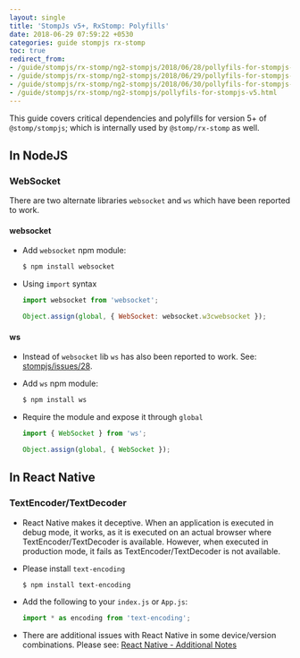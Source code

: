 ```yaml
---
layout: single
title: 'StompJs v5+, RxStomp: Polyfills'
date: 2018-06-29 07:59:22 +0530
categories: guide stompjs rx-stomp
toc: true
redirect_from:
- /guide/stompjs/rx-stomp/ng2-stompjs/2018/06/28/pollyfils-for-stompjs-v5.html
- /guide/stompjs/rx-stomp/ng2-stompjs/2018/06/29/pollyfils-for-stompjs-v5.html
- /guide/stompjs/rx-stomp/ng2-stompjs/2018/06/30/pollyfils-for-stompjs-v5.html
- /guide/stompjs/rx-stomp/ng2-stompjs/pollyfils-for-stompjs-v5.html
---
```


This guide covers critical dependencies and polyfills for version 5+ of `@stomp/stompjs`;
which is internally used by `@stomp/rx-stomp` as well.

## In NodeJS

### WebSocket

There are two alternate libraries `websocket` and `ws` which have been reported to work.

#### websocket

- Add `websocket` npm module:

  ```bash
  $ npm install websocket
  ```

- Using `import` syntax

  ```javascript
  import websocket from 'websocket';
  
  Object.assign(global, { WebSocket: websocket.w3cwebsocket });
  ```

#### ws

- Instead of `websocket` lib `ws` has also been reported to work.
  See: [stompjs/issues/28](https://github.com/stomp-js/stompjs/issues/28).
- Add `ws` npm module:

  ```bash
  $ npm install ws
  ```

- Require the module and expose it through `global`

  ```javascript
  import { WebSocket } from 'ws';
  
  Object.assign(global, { WebSocket });
  ```

## In React Native

### TextEncoder/TextDecoder

- React Native makes it deceptive.
  When an application is executed in debug mode, it works, as it is executed on an actual browser
  where TextEncoder/TextDecoder is available.
  However, when executed in production mode, it fails as TextEncoder/TextDecoder is not available.
- Please install `text-encoding`
  ```bash
  $ npm install text-encoding
  ```
- Add the following to your `index.js` or `App.js`:

  ```javascript
  import * as encoding from 'text-encoding';
  ```

- There are additional issues with React Native in some device/version combinations. Please see:
  [React Native - Additional Notes](/workaround/stompjs/rx-stomp/ng2-stompjs/react-native-additional-notes.html)
